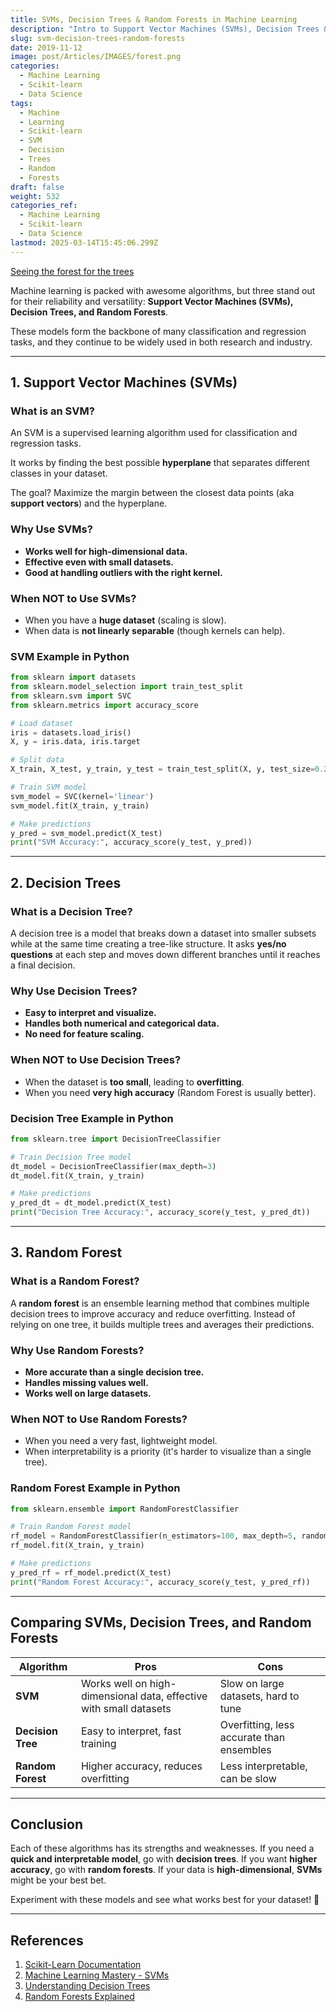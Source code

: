 ```yaml
---
title: SVMs, Decision Trees & Random Forests in Machine Learning
description: "Intro to Support Vector Machines (SVMs), Decision Trees & Random Forests "
slug: svm-decision-trees-random-forests
date: 2019-11-12
image: post/Articles/IMAGES/forest.png
categories:
  - Machine Learning
  - Scikit-learn
  - Data Science
tags:
  - Machine
  - Learning
  - Scikit-learn
  - SVM
  - Decision
  - Trees
  - Random
  - Forests
draft: false
weight: 532
categories_ref:
  - Machine Learning
  - Scikit-learn
  - Data Science
lastmod: 2025-03-14T15:45:06.299Z
---
```

[Seeing the forest for the trees](https://www.scienceintheclassroom.org/research-papers/seeing-forest-trees)

<!-- 
# Understanding SVMs, Decision Trees, and Random Forests in Machine Learning

## Introduction -->

Machine learning is packed with awesome algorithms, but three stand out for their reliability and versatility: **Support Vector Machines (SVMs), Decision Trees, and Random Forests**.

These models form the backbone of many classification and regression tasks, and they continue to be widely used in both research and industry.

<!-- Let's break them down, compare them, and throw in some Python code to see them in action! -->

***

## 1. Support Vector Machines (SVMs)

### What is an SVM?

An SVM is a supervised learning algorithm used for classification and regression tasks.

It works by finding the best possible **hyperplane** that separates different classes in your dataset.

The goal? Maximize the margin between the closest data points (aka **support vectors**) and the hyperplane.

### Why Use SVMs?

* **Works well for high-dimensional data.**
* **Effective even with small datasets.**
* **Good at handling outliers with the right kernel.**

### When NOT to Use SVMs?

* When you have a **huge dataset** (scaling is slow).
* When data is **not linearly separable** (though kernels can help).

### SVM Example in Python

```python
from sklearn import datasets
from sklearn.model_selection import train_test_split
from sklearn.svm import SVC
from sklearn.metrics import accuracy_score

# Load dataset
iris = datasets.load_iris()
X, y = iris.data, iris.target

# Split data
X_train, X_test, y_train, y_test = train_test_split(X, y, test_size=0.2, random_state=42)

# Train SVM model
svm_model = SVC(kernel='linear')
svm_model.fit(X_train, y_train)

# Make predictions
y_pred = svm_model.predict(X_test)
print("SVM Accuracy:", accuracy_score(y_test, y_pred))
```

***

## 2. Decision Trees

### What is a Decision Tree?

A decision tree is a model that breaks down a dataset into smaller subsets while at the same time creating a tree-like structure. It asks **yes/no questions** at each step and moves down different branches until it reaches a final decision.

### Why Use Decision Trees?

* **Easy to interpret and visualize.**
* **Handles both numerical and categorical data.**
* **No need for feature scaling.**

### When NOT to Use Decision Trees?

* When the dataset is **too small**, leading to **overfitting**.
* When you need **very high accuracy** (Random Forest is usually better).

### Decision Tree Example in Python

```python
from sklearn.tree import DecisionTreeClassifier

# Train Decision Tree model
dt_model = DecisionTreeClassifier(max_depth=3)
dt_model.fit(X_train, y_train)

# Make predictions
y_pred_dt = dt_model.predict(X_test)
print("Decision Tree Accuracy:", accuracy_score(y_test, y_pred_dt))
```

***

## 3. Random Forest

### What is a Random Forest?

A **random forest** is an ensemble learning method that combines multiple decision trees to improve accuracy and reduce overfitting. Instead of relying on one tree, it builds multiple trees and averages their predictions.

### Why Use Random Forests?

* **More accurate than a single decision tree.**
* **Handles missing values well.**
* **Works well on large datasets.**

### When NOT to Use Random Forests?

* When you need a very fast, lightweight model.
* When interpretability is a priority (it's harder to visualize than a single tree).

### Random Forest Example in Python

```python
from sklearn.ensemble import RandomForestClassifier

# Train Random Forest model
rf_model = RandomForestClassifier(n_estimators=100, max_depth=5, random_state=42)
rf_model.fit(X_train, y_train)

# Make predictions
y_pred_rf = rf_model.predict(X_test)
print("Random Forest Accuracy:", accuracy_score(y_test, y_pred_rf))
```

***

## Comparing SVMs, Decision Trees, and Random Forests

| Algorithm         | Pros                                                               | Cons                                      |
| ----------------- | ------------------------------------------------------------------ | ----------------------------------------- |
| **SVM**           | Works well on high-dimensional data, effective with small datasets | Slow on large datasets, hard to tune      |
| **Decision Tree** | Easy to interpret, fast training                                   | Overfitting, less accurate than ensembles |
| **Random Forest** | Higher accuracy, reduces overfitting                               | Less interpretable, can be slow           |

***

## Conclusion

Each of these algorithms has its strengths and weaknesses. If you need a **quick and interpretable model**, go with **decision trees**. If you want **higher accuracy**, go with **random forests**. If your data is **high-dimensional**, **SVMs** might be your best bet.

Experiment with these models and see what works best for your dataset! 🚀

***

## References

1. [Scikit-Learn Documentation](https://scikit-learn.org/stable/)
2. [Machine Learning Mastery - SVMs](https://machinelearningmastery.com/support-vector-machines-for-machine-learning/)
3. [Understanding Decision Trees](https://towardsdatascience.com/decision-trees-in-machine-learning-641b9c4e8052)
4. [Random Forests Explained](https://towardsdatascience.com/the-random-forest-algorithm-d457d499ffcd)
